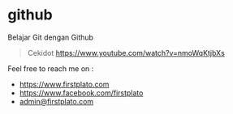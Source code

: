 # github
Belajar Git dengan Github

> Cekidot https://www.youtube.com/watch?v=nmoWqKtjbXs

Feel free to reach me on :
- https://www.firstplato.com
- https://www.facebook.com/firstplato
- admin@firstplato.com
